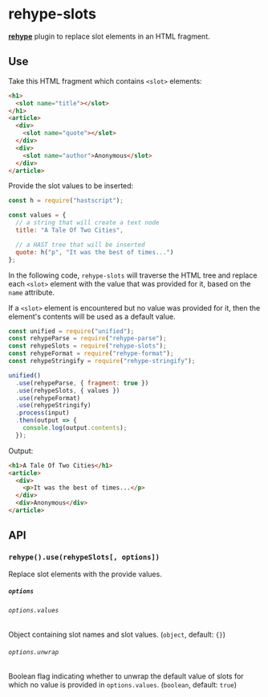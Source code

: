 # rehype-slots

[**rehype**][rehype] plugin to replace slot elements in an HTML fragment.

## Use

Take this HTML fragment which contains `<slot>` elements:

```html
<h1>
  <slot name="title"></slot>
</h1>
<article>
  <div>
    <slot name="quote"></slot>
  </div>
  <div>
    <slot name="author">Anonymous</slot>
  </div>
</article>
```

Provide the slot values to be inserted:

```js
const h = require("hastscript");

const values = {
  // a string that will create a text node
  title: "A Tale Of Two Cities",

  // a HAST tree that will be inserted
  quote: h("p", "It was the best of times...")
};
```

In the following code, `rehype-slots` will traverse the HTML tree and replace
each `<slot>` element with the value that was provided for it, based on the
`name` attribute.

If a `<slot>` element is encountered but no value was provided for it, then the
element's contents will be used as a default value.

```js
const unified = require("unified");
const rehypeParse = require("rehype-parse");
const rehypeSlots = require("rehype-slots");
const rehypeFormat = require("rehype-format");
const rehypeStringify = require("rehype-stringify");

unified()
  .use(rehypeParse, { fragment: true })
  .use(rehypeSlots, { values })
  .use(rehypeFormat)
  .use(rehypeStringify)
  .process(input)
  .then(output => {
    console.log(output.contents);
  });
```

Output:

```html
<h1>A Tale Of Two Cities</h1>
<article>
  <div>
    <p>It was the best of times...</p>
  </div>
  <div>Anonymous</div>
</article>
```

## API

### `rehype().use(rehypeSlots[, options])`

Replace slot elements with the provide values.

##### `options`

###### `options.values`

Object containing slot names and slot values. (`object`, default: `{}`)

###### `options.unwrap`

Boolean flag indicating whether to unwrap the default value of slots for which
no value is provided in `options.values`. (`boolean`, default: `true`)

[rehype]: https://github.com/rehypejs/rehype

